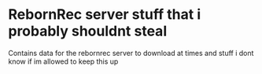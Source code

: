 # RebornRec server stuff that i probably shouldnt steal
Contains data for the rebornrec server to download at times and stuff
i dont know if im allowed to keep this up

